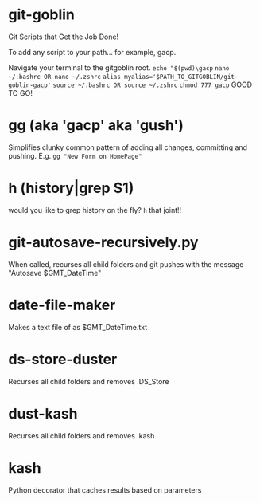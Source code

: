 # git-goblin
Git Scripts that Get the Job Done!

To add any script to your path... for example, gacp.

Navigate your terminal to the gitgoblin root.
`echo "$(pwd)\gacp`
`nano ~/.bashrc OR nano ~/.zshrc`
`alias myalias='$PATH_TO_GITGOBLIN/git-goblin-gacp'` 
`source ~/.bashrc OR source ~/.zshrc` 
`chmod 777 gacp`
GOOD TO GO!

# gg (aka 'gacp' aka 'gush')
Simplifies clunky common pattern of adding all changes, committing and pushing.
E.g. `gg "New Form on HomePage"`

# h (history|grep $1)
would you like to grep history on the fly? `h` that joint!!

# git-autosave-recursively.py
When called, recurses all child folders and git pushes with the message "Autosave $GMT_DateTime"

# date-file-maker
Makes a text file of as $GMT_DateTime.txt

# ds-store-duster
Recurses all child folders and removes .DS_Store

# dust-kash
Recurses all child folders and removes .kash

# kash
Python decorator that caches results based on parameters

